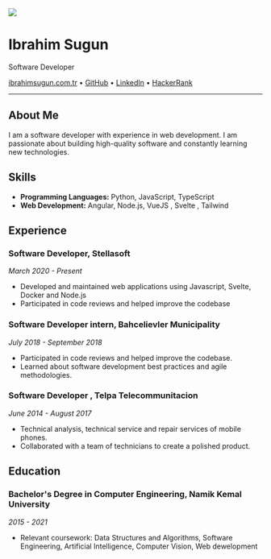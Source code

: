 <img src="https://www.hizliresim.com/7u1mvvq" alight="center">

# Ibrahim Sugun

Software Developer

[ibrahimsugun.com.tr](https://ibrahimsugun.com.tr/) • [GitHub](https://github.com/ibrahimsugun) • [LinkedIn](https://www.linkedin.com/in/ibrahimsugun) • [HackerRank](https://www.hackerrank.com/zibizeretta)

---

## About Me

I am a software developer with experience in web development. I am passionate about building high-quality software and constantly learning new technologies.

## Skills

- **Programming Languages:** Python,  JavaScript, TypeScript
- **Web Development:** Angular, Node.js, VueJS , Svelte , Tailwind

## Experience

### Software Developer, Stellasoft  
*March 2020 - Present*

- Developed and maintained web applications using Javascript, Svelte, Docker and Node.js
- Participated in code reviews and helped improve the codebase


### Software Developer intern, Bahcelievler Municipality
*July 2018 - September 2018*

- Participated in code reviews and helped improve the codebase.
- Learned about software development best practices and agile methodologies.

### Software Developer , Telpa Telecommunitacion 
*June 2014 - August 2017*

- Technical analysis, technical service and repair services of mobile phones.
- Collaborated with a team of technicians  to create a polished product.

## Education

### Bachelor's Degree in Computer Engineering, Namik Kemal University
*2015 - 2021*

- Relevant coursework: Data Structures and Algorithms, Software Engineering, Artificial Intelligence, Computer Vision, Web dewelopment

